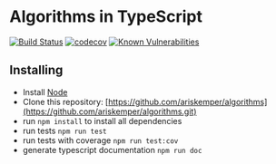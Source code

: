 Algorithms in TypeScript
=====================================
[![Build Status](https://app.travis-ci.com/ariskemper/algorithms.svg?branch=main)](https://app.travis-ci.com/ariskemper/algorithms)
[![codecov](https://codecov.io/gh/ariskemper/algorithms/graph/badge.svg?token=J95CIN2UZT)](https://codecov.io/gh/ariskemper/algorithms)
[![Known Vulnerabilities](https://snyk.io/test/github/ariskemper/algorithms/badge.svg)](https://snyk.io/test/github/ariskemper/algorithms)

## Installing
* Install [Node](https://nodejs.org)
* Clone this repository: [https://github.com/ariskemper/algorithms](https://github.com/ariskemper/algorithms.git)
* run `npm install` to install all dependencies
* run tests `npm run test`
* run tests with coverage `npm run test:cov`
* generate typescript documentation `npm run doc`
